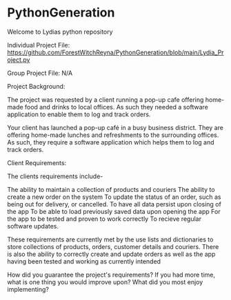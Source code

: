 # PythonGeneration

Welcome to Lydias python repository

Individual Project File:
https://github.com/ForestWitchReyna/PythonGeneration/blob/main/Lydia_Project.py

Group Project File:
N/A

Project Background:

The project was requested by a client running a pop-up cafe offering home-made food and drinks to local offices. 
As such they needed a software application to enable them to log and track orders.

Your client has launched a pop-up café in a busy business district. They
are offering home-made lunches and refreshments to the surrounding
offices. As such, they require a software application which helps them to
log and track orders.


Client Requirements:

The clients requirements include-

The ability to maintain a collection of products and couriers
The ability to create a new order on the system
To update the status of an order, such as being out for delivery, or cancelled.
To have all data persist upon closing of the app
To be able to load previously saved data upon opening the app
For the app to be tested and proven to work correctly
To recieve regular software updates.

These requirements are currently met by the use lists and dictionaries to store collections
of products, orders, customer details and couriers. There is also the ability to correctly create and update orders
as well as the app having been tested and working as currently intended



How did you guarantee the project's requirements?
If you had more time, what is one thing you would improve upon?
What did you most enjoy implementing?
